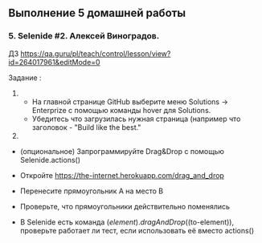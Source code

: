 ## Выполнение 5 домашней работы
### 5. Selenide #2. Алексей Виноградов.
ДЗ https://qa.guru/pl/teach/control/lesson/view?id=264017961&editMode=0

Задание :
1. - На главной странице GitHub выберите меню Solutions -> Enterprize с помощью команды hover для Solutions. 
   - Убедитесь что загрузилась нужная страница (например что заголовок - "Build like the best."


2. 
- (опциональное) Запрограммируйте Drag&Drop с помощью Selenide.actions()

- Откройте https://the-internet.herokuapp.com/drag_and_drop

- Перенесите прямоугольник А на место В

- Проверьте, что прямоугольники действительно поменялись

- В Selenide есть команда $(element).dragAndDrop($(to-element)), проверьте работает ли тест, если использовать её вместо actions()